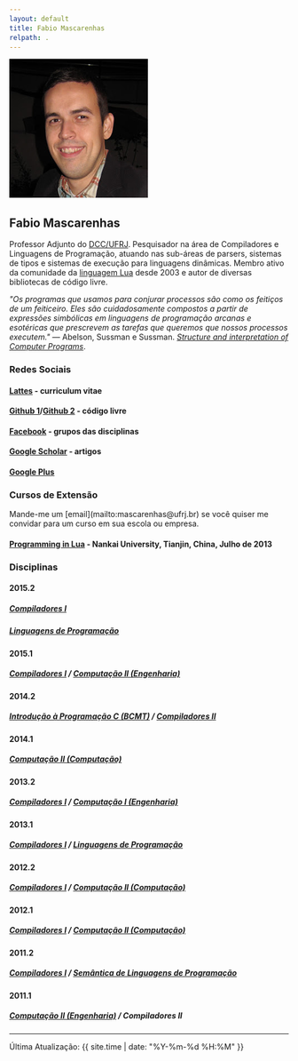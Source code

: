```yaml
---
layout: default
title: Fabio Mascarenhas
relpath: .
---
```


<div class = "hero-unit">
<div class = "row-fluid">
<div class = "span3">
<img class = "media-object pull-left" src="mascarenhas.jpg"/>
</div>
<div markdown="1" class = "span9">

Fabio Mascarenhas
-----------------

Professor Adjunto do [DCC/UFRJ](http://www.dcc.ufrj.br). Pesquisador na área de Compiladores e Linguagens de Programação, 
atuando nas sub-áreas de parsers, sistemas de tipos e sistemas de execução para linguagens dinâmicas. Membro ativo da
comunidade da [linguagem Lua](http://www.lua.org) desde 2003 e autor de diversas bibliotecas de código livre.

*"Os programas que usamos para conjurar processos são como os feitiços de um feiticeiro. Eles são cuidadosamente compostos a partir de expressões simbólicas em linguagens de programação arcanas e esotéricas que prescrevem as
tarefas que queremos que nossos processos executem."* &mdash; Abelson, Sussman e Sussman. [*Structure and interpretation of Computer Programs*](http://mitpress.mit.edu/sicp/).

</div>
</div>
</div>

<div class = "row-fluid">
<div markdown="1" class = "span6">

### Redes Sociais

#### [Lattes](http://buscatextual.cnpq.br/buscatextual/visualizacv.do?id=K4755986D9) - curriculum vitae

#### [Github 1](https://github.com/mascarenhas)/[Github 2](https://github.com/fabiomascarenhas) - código livre

#### [Facebook](https://www.facebook.com/mascarenhasufrj) - grupos das disciplinas

#### [Google Scholar](http://scholar.google.com/citations?user=kdEMTYkAAAAJ) - artigos

#### [Google Plus](https://plus.google.com/106095493628335523079/about)

### Cursos de Extensão

<div markdown="1" class="lead">
Mande-me um [email](mailto:mascarenhas@ufrj.br) se você quiser me convidar para um curso em sua escola ou empresa.
</div>

#### [Programming in Lua](lua) - Nankai University, Tianjin, China, Julho de 2013

</div>

<div class = "span1">
</div>

<div markdown="1" class = "span4">

### Disciplinas

#### 2015.2

##### [Compiladores I](comp)
##### [Linguagens de Programação](lp)

#### 2015.1

##### [Compiladores I](comp20151) / [Computação II (Engenharia)](pythonoo)

#### 2014.2

##### [Introdução à Programação C (BCMT)](introc) / [Compiladores II](comp2)

#### 2014.1

##### [Computação II (Computação)](java)

#### 2013.2

##### [Compiladores I](comp20132) / [Computação I (Engenharia)](python)

#### 2013.1

##### [Compiladores I](comp20131) / [Linguagens de Programação](lp20131)

#### 2012.2

##### [Compiladores I](comp20122) / [Computação II (Computação)](java20122)

#### 2012.1

##### [Compiladores I](comp20121) / [Computação II (Computação)](java20121)

#### 2011.2

##### [Compiladores I](comp20112) / [Semântica de Linguagens de Programação](sem)

#### 2011.1

##### [Computação II (Engenharia)](mab225) / Compiladores II

</div>
</div>

* * * * *

Última Atualização: {{ site.time | date: "%Y-%m-%d %H:%M" }}
